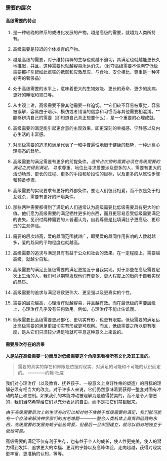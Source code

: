 ### 需要的层次

#### 高级需要的特点

1. 是一种较晚的种系的或进化发展的产物。越是高级的需要，就越为人类所持有。

2. 高级需要是较迟的个体发育的产物。

3. 越是高级的需要，对于维持纯粹的生存也就越不迫切，其满足也就越能更长久地推迟，并且，这种需要也就越容易永远消失。（剥夺高级需要不像剥夺低级需要那样引起如此疯狂的抵御和应激反应，与食物、安全相比，尊重是一种非必需的奢侈品）

4. 处于高级需要的水平上，意味着更大的生物效能、更长的寿命、更少的疾病、更好的睡眠和胃口等。

5. 从主观上讲，高级需要不像其他需要一样迫切。**它们较不容易被察觉，容易被误解，容易由于暗示、模仿或者错误的信念和习惯而与其他需要相混淆。**能够辨清自己的需要（即知道自己真正想要什么），是一个重要的心理成就。

6. 高级需要的满足能引起更合意的主观效果，即更深刻的幸福感、宁静感以及内心生活的丰富感。

7. 对高级需要的追求和满足代表了一和中普遍性地趋于健康的趋势，一种远离心理病态的趋势。

8. 高级需要的满足需要有更多的前提条件。*遗传占优势的需要必须在高级需要的满足之前得到满足。* 寻求尊重、地位比寻求爱要涉及更多的人，需要有更大的活动场景、更长的过程、更多的手段和阶段性的目标，以及更多的从属性步骤和预备步骤。

9. 高级需要的实现要求有更好的外部条件。要让人们彼此相爱，而不仅是免于相互残杀，需要有更好的环境条件。

10. 那些两种需要都得到了满足的人们通常认为高级需要比低级需要具有更大的价值。他们愿为高级需要的满足牺牲更多的东西，而且更容易忍受低级需要满足的丧失。见识过两种需要的人普遍认为，自我尊重是比填满肚子更高级、更珍贵的主观体验。

11. 需要的层次越高，爱的趋同范围就越广，即受爱的趋同作用影响的人数就越多，爱的趋同的平均程度也就越高。

12. 高级需要的追求与满足具有有益于公众和社会的效果。在一定程度上，需要越高级，就越少自私。

13. 高级需要的满足比低级需要的满足更接近于自我实现。对于那些在高级需要层次上生活的人，我们可以期望发现他们有更多、更大程度上的趋向于自我实现的品质。

14. 高级需要的追求与满足导致更伟大、更坚强以及更真实的个性。

15. 需要的层次越高，心理治疗就越容易，并且越有效。而在最低级的需要层级上，心理治疗几乎没有任何效用。例如，心理治疗不能止住饥饿。

16. 低级需要比高级需要更局部化、更切实有形，也更有限度。低级需要的满足远比高级需要的满足更加切实有形或更可观察。而且，低级需要之所以更有限度，是从它们只须较少满足物就可平息这种意义上来说的。

#### 需要层次存在的后果

**人是站在高级需要一边而反对低级需要这个角度来看待所有文化及其工具的。**

> 需要的真实的存在和界限是依据对现实、对满足的可能和不可能的认识而定的。
————约翰·杜威

我们对心理治疗（以及教育、抚养孩子、一般意义上良好性格的塑造）的目标的理解必须有相当大的改变。对于许多人来说，它们仍然意味着要获得一整套对固有冲动的禁止和控制。如果我们的本能冲动被理解为是值得赞美的，而不是令人憎恶的，我们当然希望给它们以充分表达的自由，而不是把它们禁锢起来。

*由于高级需要层次上的生活有时可以相对地不依赖于低级需要的满足，我们就可能有一个办法来解决神学家们的古老难题————整合人类机体上高贵和低贱的东西，高级需要的发展有赖于低级需要，但最后一旦牢固建立，就可以相对地独立于低级需要。*

高级需要的满足不仅有利于生存，也有益于个人的成长，使人性更完美，使人的潜力得到发挥、追求更大的幸福、更深的宁静以及高峰体验，走向超越，获得对现实更丰富、更准确的认知，等等。

